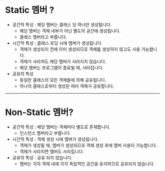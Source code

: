 # Static 멤버 ?
- 공간적 특성 : 해당 멤버는 클래스 당 하나만 생성됩니다.
  - 해당 멤버는 객체 내부가 아닌 별도의 공간에 생성됩니다.
  - 클래스 멤버라고 부릅니다.
- 시간적 특성 : 클래스 로딩 시에 멤버가 생성됩니다.
  - 객체가 생성되지 전에 이미 생성되므로 객체를 생성하지 않고도 사용 가능합니다.
  - 객체가 사라져도 해당 멤버가 사라지지 않습니다.
  - 해당 멤버는 프로그램이 종료될 때, 사라집니다.
- 공유의 특성
  - 동일한 클래스의 모든 객체들에 의해 공유됩니다.
  - 하나의 클래스로부터 생성된 여러 객체가 공유합니다.
---
# Non-Static 멤버?
- 공간적 특성 : 해당 멤버는 객체마다 별도로 존재합니다.
    - 인스턴스 멤버라고 부릅니다.
- 시간적 특성 : 객체 생성 시에 멤버가 생성됩니다.
    - 객체가 생성될 때, 멤버가 생성되므로 객체 생성 후에 맴버 사용이 가능합니다.
    - 객체가 사라지면 멤버도 사라집니다.
- 공유의 특성 : 공유 되지 않습니다.
    - 멤버는 각자 객체 내에 각각 독립적인 공간을 유지하므로 공유되지 않습니다.

